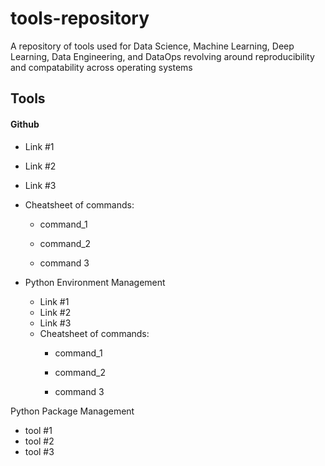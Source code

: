 # tools-repository
A repository of tools used for Data Science, Machine Learning, Deep Learning, Data Engineering, and DataOps revolving around reproducibility and compatability across operating systems

## Tools

#### Github
  - Link #1
  - Link #2
  - Link #3
  - Cheatsheet of commands:
    - command_1
    
    - command_2
    
    - command 3

- Python Environment Management
  - Link #1
  - Link #2
  - Link #3
  - Cheatsheet of commands:
    - command_1

    - command_2

    - command 3
  
  
  
Python Package Management
- tool #1
- tool #2
- tool #3

